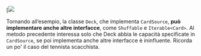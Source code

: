 [![](https://marcobuster.github.io/sweng/mdbook-plantuml-img/6cc35bc59876da513cf7380f60ac038c9bd2f0da.svg)

Tornando all’esempio, la classe `Deck`, che implementa `CardSource`, **può implementare anche altre interfacce**, come `Shuffable` e `Iterable<Card>`. Al metodo precedente interessa solo che Deck abbia le capacità specificate in `CardSource`, se poi implementa anche altre interfacce è ininfluente. Ricorda un po' il caso del tennista scacchista.